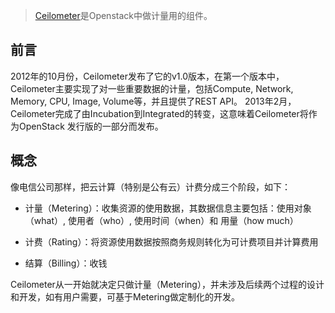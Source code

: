 > [Ceilometer](https://github.com/openstack/ceilometer)是Openstack中做计量用的组件。

## 前言

  2012年的10月份，Ceilometer发布了它的v1.0版本，在第一个版本中，Ceilometer主要实现了对一些重要数据的计量，包括Compute, Network, Memory, CPU, Image, Volume等，并且提供了REST API。 2013年2月，Ceilometer完成了由Incubation到Integrated的转变，这意味着Ceilometer将作为OpenStack 发行版的一部分而发布。

## 概念

像电信公司那样，把云计算（特别是公有云）计费分成三个阶段，如下：

* 计量（Metering）：收集资源的使用数据，其数据信息主要包括：使用对象（what）, 使用者（who）, 使用时间（when）和 用量（how much）

* 计费（Rating）：将资源使用数据按照商务规则转化为可计费项目并计算费用

* 结算（Billing）：收钱

Ceilometer从一开始就决定只做计量（Metering），并未涉及后续两个过程的设计和开发，如有用户需要，可基于Metering做定制化的开发。
